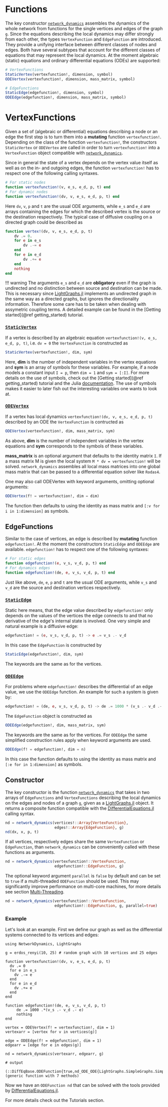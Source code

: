 # Functions

The key constructor [`network_dynamics`](@ref) assembles the dynamics of the whole network from functions for the single vertices and edges of the graph `g`.
Since the equations describing the local dynamics may differ strongly from each
other, the types `VertexFunction` and `EdgeFunction` are introduced. They
provide a unifying interface between different classes of nodes and edges. Both
have several subtypes that account for the different classes of equations that may
represent the local dynamics. At the moment algebraic (static) equations and ordinary differential equations (ODEs) are supported:


```julia
# VertexFunctions
StaticVertex(vertexfunction!, dimension, symbol)
ODEVertex(vertexfunction!, dimension, mass_matrix, symbol)

# EdgeFunctions
StaticEdge(edgefunction!, dimension, symbol)
ODEEdge(edgefunction!, dimension, mass_matrix, symbol)
```


# VertexFunctions

Given a set of (algebraic or differential) equations describing a node or an edge
the first step is to turn them into a **mutating** function `vertexfunction!`. Depending on the class of the function `vertexfunction!`, the constructors `StaticVertex` or `ODEVertex` are called in order to turn `vertexfunction!` into a `VertexFunction` object compatible with [`network_dynamics`](@ref).


Since in general the state of a vertex depends on the vertex value itself as well as on the in- and outgoing edges, the function `vertexfunction!`
has to respect one of the following calling syntaxes.

```julia
# For static nodes
function vertexfunction!(v, e_s, e_d, p, t) end
# For dynamic nodes
function vertexfunction!(dv, v, e_s, e_d, p, t) end
```

Here `dv`, `v`, `p` and `t` are the usual ODE arguments, while `e_s` and `e_d` are arrays containing the edges for which the described vertex is the source or the destination respectively. The typical case of diffusive coupling on a directed graph could be described as

```julia
function vertex!(dv, v, e_s, e_d, p, t)
    dv .= 0.
    for e in e_s
        dv .-= e
    end
    for e in e_d
        dv .+= e
    end
    nothing
end
```
!!! warning
    The arguments `e_s` and `e_d` are **obligatory** even if the graph is undirected and no distinction between source and destination can be made. This is necessary since [LightGraphs.jl](https://github.com/JuliaGraphs/LightGraphs.jl) implements an undirected graph in the same way as a directed graphs, but ignores the directionality information. Therefore some care has
    to be taken when dealing with assymetric coupling terms. A detailed example
    can be found  in the [Getting started](@ref getting_started) tutorial.

### [`StaticVertex`](@ref)

If a vertex is described by an algebraic equation  `vertexfunction!(v, e_s, e_d, p, t)`, i.e. `dv = 0` the `VertexFunction` is constructed as

```julia
StaticVertex(vertexfunction!, dim, sym)
```

Here, **dim** is the number of independent variables in the vertex equations and **sym** is an array of symbols for these variables. For example, if a node
models a constant input ``I = p``, then `dim = 1` and `sym = [:I]`. For more details on the use of symbols, check out the [Getting started](@ref getting_started) tutorial and the Julia [documentation](https://docs.julialang.org/en/v1/manual/metaprogramming/). The use of symbols makes it easier to later fish out the interesting variables one wants to look at.


### [`ODEVertex`](@ref)

If a vertex has local dynamics `vertexfunction!(dv, v, e_s, e_d, p, t)` described by an ODE
the `VertexFunction` is contructed as

```julia
ODEVertex(vertexfunction!, dim, mass_matrix, sym)
```

As above, **dim** is the number of independent variables in the vertex equations and **sym** corresponds to the symbols of these variables.

**mass_matrix** is an optional argument that defaults to the identity matrix `I`. If a mass matrix M is given the local system `M * dv = vertexfunction!` will be solved. `network_dynamics` assembles all local mass matrices into one global mass matrix that can be passed to a differential equation solver like `Rodas4`.


One may also call ODEVertex with keyword arguments, omitting optional arguments:

```julia
ODEVertex(f! = vertexfunction!, dim = dim)
```

The function then defaults to using the identity as mass matrix and `[:v for i in 1:dimension]` as symbols.

## EdgeFunctions

Similar to the case of vertices, an edge is described by **mutating** function `edgefunction!`. At the moment the constructors `StaticEdge` and `ODEEdge` are available. `edgefunction!` has to respect one of the following syntaxes:

```julia
# For static edges
function edgefunction!(e, v_s, v_d, p, t) end
# For dynamics edges
function edgefunction!(de, e, v_s, v_d, p, t) end
```
Just like above, `de`, `e`, `p` and `t` are the usual ODE arguments, while `v_s`
and `v_d` are the source and destination vertices respectively.


### [`StaticEdge`](@ref)

Static here means, that the edge value described by `edgefunction!` only depends on the values of the vertices the edge connects to and that no derivative of the edge's internal state is involved. One very simple and natural example is a diffusive edge:

```julia
edgefunction! = (e, v_s, v_d, p, t) -> e .= v_s .- v_d
```

In this case the `EdgeFunction` is constructed by

```julia
StaticEdge(edgefunction!, dim, sym)
```
The keywords are the same as for the vertices.

### [`ODEEdge`](@ref)

For problems where `edgefunction!` describes the differential of an edge value, we use the `ODEEdge` function. An example for such a system is given by:

```julia
edgefunction! = (de, e, v_s, v_d, p, t) -> de .= 1000 * (v_s .- v_d .- e)
```
The `EdgeFunction` object is constructed as

```julia
ODEEdge(edgefunction!, dim, mass_matrix, sym)
```

The keywords are the same as for the vertices. For `ODEEdge` the same simplified construction rules apply when keyword arguments are used.

```julia
ODEEdge(f! = edgefunction!, dim = n)
```

In this case the function defaults to using the identity as mass matrix and `[:e for in 1:dimension]` as symbols.


## Constructor

The key constructor is the function [`network_dynamics`](@ref) that takes in
two arrays of `EdgeFunctions` and `VertexFunctions` describing the local dynamics on the edges and nodes of a graph `g`, given as a [LightGraphs.jl](https://github.com/JuliaGraphs/LightGraphs.jl) object. It returns a composite function compatible with the [DifferentialEquations.jl](https://github.com/SciML/DifferentialEquations.jl) calling syntax.

```julia
nd = network_dynamics(vertices!::Array{VertexFunction},
                      edges!::Array{EdgeFunction}, g)
nd(dx, x, p, t)
```

If all vertices, respectively edges share the same `VertexFunction` or `EdgeFunction`, than `network_dynamics` can be conveniently called with these functions as arguments.

```julia
nd = network_dynamics(vertexfunction!::VertexFunction,
                      edgefunction!::EdgeFunction, g)

```

The optional keyword argument `parallel` is `false` by default and can be set to `true` if a multi-threaded `ODEFunction` should be used. This may significantly improve performance on multi-core machines, for more details see section [Multi-Threading](@ref).

```julia
nd = network_dynamics(vertexfunction!::VertexFunction,
                      edgefunction!::EdgeFunction, g, parallel=true)

```

### Example

 Let's look at an example. First we define our graph as well as the differential systems connected to its vertices and edges:

```jldoctest; output = false
using NetworkDynamics, LightGraphs

g = erdos_renyi(10, 25) # random graph with 10 vertices and 25 edges

function vertexfunction!(dv, v, e_s, e_d, p, t)
  dv .= 0
  for e in e_s
    dv .-= e
  end
  for e in e_d
    dv .+= e
  end
end

function edgefunction!(de, e, v_s, v_d, p, t)
     de .= 1000 .*(v_s .- v_d .- e)
     nothing
end

vertex = ODEVertex(f! = vertexfunction!, dim = 1)
vertexarr = [vertex for v in vertices(g)]

edge = ODEEdge(f! = edgefunction!, dim = 1)
edgearr = [edge for e in edges(g)]

nd = network_dynamics(vertexarr, edgearr, g)

# output

(::DiffEqBase.ODEFunction{true,nd_ODE_ODE{LightGraphs.SimpleGraphs.SimpleGraph{Int64},SubArray{Float64,1,Array{Float64,1},Tuple{UnitRange{Int64}},true},Array{ODEVertex{typeof(vertexfunction!)},1},Array{ODEEdge{typeof(edgefunction!)},1}},LinearAlgebra.UniformScaling{Bool},Nothing,Nothing,Nothing,Nothing,Nothing,Nothing,Nothing,Nothing,Nothing,Array{Symbol,1},Nothing}) (generic function with 7 methods)

```

Now we have an `ODEFunction nd` that can be solved with the tools provided by
[DifferentialEquations.jl](https://github.com/SciML/DifferentialEquations.jl).

For more details check out the Tutorials section.
